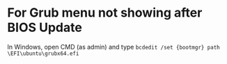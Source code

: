 # For Grub menu not showing after BIOS Update
In Windows, open CMD (as admin) and type ```bcdedit /set {bootmgr} path \EFI\ubuntu\grubx64.efi```
